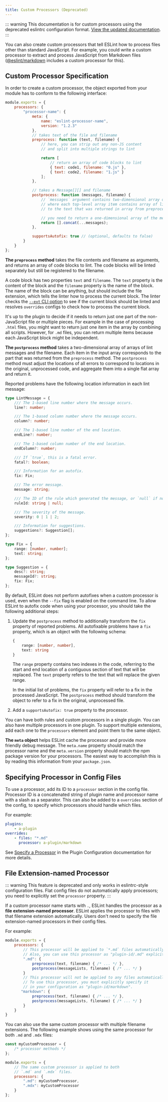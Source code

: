 ```yaml
---
title: Custom Processors (Deprecated)
---
```


::: warning
This documentation is for custom processors using the deprecated eslintrc configuration format. [View the updated documentation](custom-processors).
:::

You can also create custom processors that tell ESLint how to process files other than standard JavaScript. For example, you could write a custom processor to extract and process JavaScript from Markdown files ([@eslint/markdown](https://www.npmjs.com/package/@eslint/markdown) includes a custom processor for this).

## Custom Processor Specification

In order to create a custom processor, the object exported from your module has to conform to the following interface:

```js
module.exports = {
    processors: {
        "processor-name": {
            meta: {
                name: "eslint-processor-name",
                version: "1.2.3"
            },
            // takes text of the file and filename
            preprocess: function (text, filename) {
                // here, you can strip out any non-JS content
                // and split into multiple strings to lint

                return [
                    // return an array of code blocks to lint
                    { text: code1, filename: "0.js" },
                    { text: code2, filename: "1.js" }
                ];
            },

            // takes a Message[][] and filename
            postprocess: function (messages, filename) {
                // `messages` argument contains two-dimensional array of Message objects
                // where each top-level array item contains array of lint messages related
                // to the text that was returned in array from preprocess() method

                // you need to return a one-dimensional array of the messages you want to keep
                return [].concat(...messages);
            },

            supportsAutofix: true // (optional, defaults to false)
        }
    }
};
```

**The `preprocess` method** takes the file contents and filename as arguments, and returns an array of code blocks to lint. The code blocks will be linted separately but still be registered to the filename.

A code block has two properties `text` and `filename`. The `text` property is the content of the block and the `filename` property is the name of the block. The name of the block can be anything, but should include the file extension, which tells the linter how to process the current block. The linter checks the [`--ext` CLI option](../use/command-line-interface#--ext) to see if the current block should be linted and resolves `overrides` configs to check how to process the current block.

It's up to the plugin to decide if it needs to return just one part of the non-JavaScript file or multiple pieces. For example in the case of processing `.html` files, you might want to return just one item in the array by combining all scripts. However, for `.md` files, you can return multiple items because each JavaScript block might be independent.

**The `postprocess` method** takes a two-dimensional array of arrays of lint messages and the filename. Each item in the input array corresponds to the part that was returned from the `preprocess` method. The `postprocess` method must adjust the locations of all errors to correspond to locations in the original, unprocessed code, and aggregate them into a single flat array and return it.

Reported problems have the following location information in each lint message:

```typescript
type LintMessage = {
    /// The 1-based line number where the message occurs.
    line?: number;

    /// The 1-based column number where the message occurs.
    column?: number;

    /// The 1-based line number of the end location.
    endLine?: number;

    /// The 1-based column number of the end location.
    endColumn?: number;

    /// If `true`, this is a fatal error.
    fatal?: boolean;

    /// Information for an autofix.
    fix: Fix;

    /// The error message.
    message: string;

    /// The ID of the rule which generated the message, or `null` if not applicable.
    ruleId: string | null;

    /// The severity of the message.
    severity: 0 | 1 | 2;

    /// Information for suggestions.
    suggestions?: Suggestion[];
};

type Fix = {
    range: [number, number];
    text: string;
};

type Suggestion = {
    desc?: string;
    messageId?: string;
    fix: Fix;
};
```

By default, ESLint does not perform autofixes when a custom processor is used, even when the `--fix` flag is enabled on the command line. To allow ESLint to autofix code when using your processor, you should take the following additional steps:

1. Update the `postprocess` method to additionally transform the `fix` property of reported problems. All autofixable problems have a `fix` property, which is an object with the following schema:

    ```typescript
    {
        range: [number, number],
        text: string
    }
    ```

    The `range` property contains two indexes in the code, referring to the start and end location of a contiguous section of text that will be replaced. The `text` property refers to the text that will replace the given range.

    In the initial list of problems, the `fix` property will refer to a fix in the processed JavaScript. The `postprocess` method should transform the object to refer to a fix in the original, unprocessed file.

2. Add a `supportsAutofix: true` property to the processor.

You can have both rules and custom processors in a single plugin. You can also have multiple processors in one plugin. To support multiple extensions, add each one to the `processors` element and point them to the same object.

**The `meta` object** helps ESLint cache the processor and provide more friendly debug message. The `meta.name` property should match the processor name and the `meta.version` property should match the npm package version for your processors. The easiest way to accomplish this is by reading this information from your `package.json`.

## Specifying Processor in Config Files

To use a processor, add its ID to a `processor` section in the config file. Processor ID is a concatenated string of plugin name and processor name with a slash as a separator. This can also be added to a `overrides` section of the config, to specify which processors should handle which files.

For example:

```yml
plugins:
    - a-plugin
overrides:
    - files: "*.md"
      processor: a-plugin/markdown
```

See [Specify a Processor](../use/configure/plugins#specify-a-processor) in the Plugin Configuration documentation for more details.

## File Extension-named Processor

::: warning
This feature is deprecated and only works in eslintrc-style configuration files. Flat config files do not automatically apply processors; you need to explicitly set the `processor` property.
:::

If a custom processor name starts with `.`, ESLint handles the processor as a **file extension-named processor**. ESLint applies the processor to files with that filename extension automatically. Users don't need to specify the file extension-named processors in their config files.

For example:

```js
module.exports = {
    processors: {
        // This processor will be applied to `*.md` files automatically.
        // Also, you can use this processor as "plugin-id/.md" explicitly.
        ".md": {
            preprocess(text, filename) { /* ... */ },
            postprocess(messageLists, filename) { /* ... */ }
        }
        // This processor will not be applied to any files automatically.
        // To use this processor, you must explicitly specify it
        // in your configuration as "plugin-id/markdown".
       "markdown": {
            preprocess(text, filename) { /* ... */ },
            postprocess(messageLists, filename) { /* ... */ }
        }
    }
}
```

You can also use the same custom processor with multiple filename extensions. The following example shows using the same processor for both `.md` and `.mdx` files:

```js
const myCustomProcessor = {
    /* processor methods */
};

module.exports = {
    // The same custom processor is applied to both
    // `.md` and `.mdx` files.
    processors: {
        ".md": myCustomProcessor,
        ".mdx": myCustomProcessor
    }
};
```
